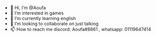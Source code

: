 - 👋 Hi, I’m @Aoufa 
- 👀 I’m interested in games
- 🌱 I’m currently learning english
- 💞️ I’m looking to collaborate on just talking
- 📫 How to reach me discord: Aoufa#8861 , whatsapp: 01119647414

<!---
Aoufa/Aoufa is a ✨ special ✨ repository because its `README.md` (this file) appears on your GitHub profile.
You can click the Preview link to take a look at your changes.
--->
